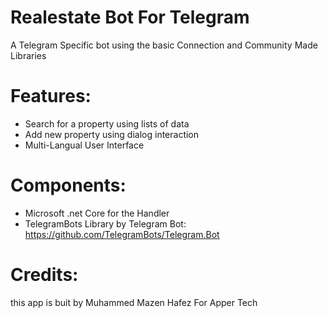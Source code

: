 # Realestate Bot For Telegram
A Telegram Specific bot using the basic Connection and Community Made Libraries

# Features:
* Search for a property using lists of data
* Add new property using dialog interaction
* Multi-Langual User Interface

# Components:
* Microsoft .net Core for the Handler 
* TelegramBots Library by Telegram Bot:
https://github.com/TelegramBots/Telegram.Bot

# Credits:
this app is buit by Muhammed Mazen Hafez For Apper Tech